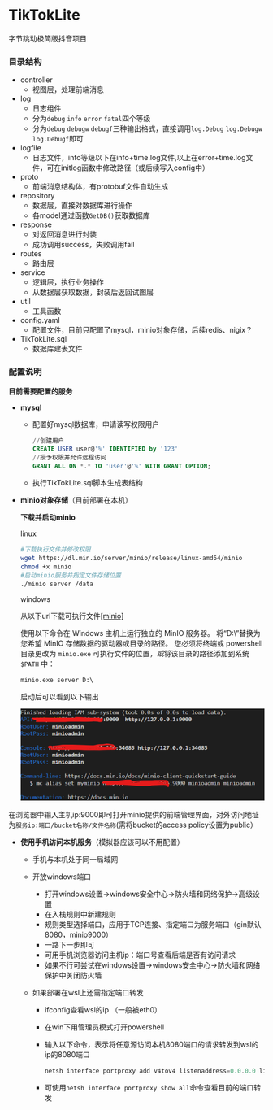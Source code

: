# TikTokLite
  字节跳动极简版抖音项目

###  目录结构
- controller 
  - 视图层，处理前端消息
- log 
  - 日志组件
  - 分为`debug` `info` `error` `fatal`四个等级
  - 分为`debug` `debugw` `debugf`三种输出格式，直接调用`log.Debug` `log.Debugw` `log.Debugf`即可
- logfile
  - 日志文件，info等级以下在info+time.log文件,以上在error+time.log文件，可在initlog函数中修改路径（或后续写入config中）
- proto
  - 前端消息结构体，有protobuf文件自动生成
- repository
  - 数据层，直接对数据库进行操作
  - 各model通过函数`GetDB()`获取数据库
- response
  - 对返回消息进行封装
  - 成功调用success，失败调用fail
- routes
  - 路由层
- service  
  - 逻辑层，执行业务操作
  - 从数据层获取数据，封装后返回试图层
- util
  - 工具函数
- config.yaml
  - 配置文件，目前只配置了mysql，minio对象存储，后续redis、nigix？
- TikTokLite.sql
  - 数据库建表文件  

### 配置说明

**目前需要配置的服务**

- **mysql**

  - 配置好mysql数据库，申请读写权限用户

    ```sql
    //创建用户
    CREATE USER user@'%' IDENTIFIED by '123'
    //授予权限并允许远程访问
    GRANT ALL ON *.* TO 'user'@'%' WITH GRANT OPTION;
    ```

  - 执行TikTokLite.sql脚本生成表结构

- **minio对象存储**（目前部署在本机）

  **下载并启动minio**

  linux

  ```bash
  #下载执行文件并修改权限
  wget https://dl.min.io/server/minio/release/linux-amd64/minio
  chmod +x minio
  #启动minio服务并指定文件存储位置
  ./minio server /data
  ```

  windows

  从以下url下载可执行文件[[minio]](http://dl.minio.org.cn/server/minio/release/windows-amd64/minio.exe)

  使用以下命令在 Windows 主机上运行独立的 MinIO 服务器。 将“D:\”替换为您希望 MinIO 存储数据的驱动器或目录的路径。 您必须将终端或 powershell 目录更改为 `minio.exe` 可执行文件的位置，*或*将该目录的路径添加到系统 `$PATH` 中：

  ```cmd
  minio.exe server D:\
  ```

  启动后可以看到以下输出

  ![](https://github.com/jhzol/test/blob/master/image/%E5%B1%8F%E5%B9%95%E6%88%AA%E5%9B%BE%202022-05-17%20154717.png?raw=true)

​	在浏览器中输入主机ip:9000即可打开minio提供的前端管理界面，对外访问地址为`服务ip:端口/bucket名称/文件名称`(需将bucket的access policy设置为public）

- **使用手机访问本机服务**（模拟器应该可以不用配置）

  - 手机与本机处于同一局域网
  - 开放windows端口
    - 打开windows设置->windows安全中心->防火墙和网络保护->高级设置
    - 在入栈规则中新建规则
    - 规则类型选择端口，应用于TCP连接、指定端口为服务端口（gin默认8080，minio9000）
    - 一路下一步即可
    - 可用手机浏览器访问主机ip：端口号查看后端是否有访问请求
    - 如果不行可尝试在windows设置->windows安全中心->防火墙和网络保护中关闭防火墙

  - 如果部署在wsl上还需指定端口转发

    - ifconfig查看wsl的ip （一般被eth0）

    - 在win下用管理员模式打开powershell

    - 输入以下命令，表示将任意源访问本机8080端口的请求转发到wsl的ip的8080端口

      ```powershell
      netsh interface portproxy add v4tov4 listenaddress=0.0.0.0 listenport=8080 connectaddress=(wsl的ip) connectport=8080
      ```

    - 可使用`netsh interface portproxy show all`命令查看目前的端口转发